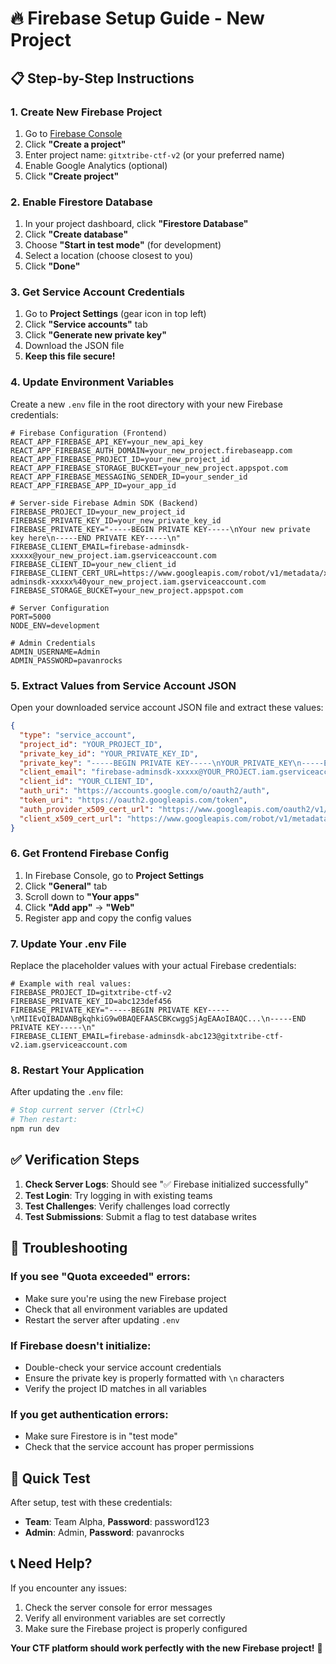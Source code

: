 # 🔥 Firebase Setup Guide - New Project

## **📋 Step-by-Step Instructions**

### **1. Create New Firebase Project**
1. Go to [Firebase Console](https://console.firebase.google.com/)
2. Click **"Create a project"**
3. Enter project name: `gitxtribe-ctf-v2` (or your preferred name)
4. Enable Google Analytics (optional)
5. Click **"Create project"**

### **2. Enable Firestore Database**
1. In your project dashboard, click **"Firestore Database"**
2. Click **"Create database"**
3. Choose **"Start in test mode"** (for development)
4. Select a location (choose closest to you)
5. Click **"Done"**

### **3. Get Service Account Credentials**
1. Go to **Project Settings** (gear icon in top left)
2. Click **"Service accounts"** tab
3. Click **"Generate new private key"**
4. Download the JSON file
5. **Keep this file secure!**

### **4. Update Environment Variables**

Create a new `.env` file in the root directory with your new Firebase credentials:

```env
# Firebase Configuration (Frontend)
REACT_APP_FIREBASE_API_KEY=your_new_api_key
REACT_APP_FIREBASE_AUTH_DOMAIN=your_new_project.firebaseapp.com
REACT_APP_FIREBASE_PROJECT_ID=your_new_project_id
REACT_APP_FIREBASE_STORAGE_BUCKET=your_new_project.appspot.com
REACT_APP_FIREBASE_MESSAGING_SENDER_ID=your_sender_id
REACT_APP_FIREBASE_APP_ID=your_app_id

# Server-side Firebase Admin SDK (Backend)
FIREBASE_PROJECT_ID=your_new_project_id
FIREBASE_PRIVATE_KEY_ID=your_new_private_key_id
FIREBASE_PRIVATE_KEY="-----BEGIN PRIVATE KEY-----\nYour new private key here\n-----END PRIVATE KEY-----\n"
FIREBASE_CLIENT_EMAIL=firebase-adminsdk-xxxxx@your_new_project.iam.gserviceaccount.com
FIREBASE_CLIENT_ID=your_new_client_id
FIREBASE_CLIENT_CERT_URL=https://www.googleapis.com/robot/v1/metadata/x509/firebase-adminsdk-xxxxx%40your_new_project.iam.gserviceaccount.com
FIREBASE_STORAGE_BUCKET=your_new_project.appspot.com

# Server Configuration
PORT=5000
NODE_ENV=development

# Admin Credentials
ADMIN_USERNAME=Admin
ADMIN_PASSWORD=pavanrocks
```

### **5. Extract Values from Service Account JSON**

Open your downloaded service account JSON file and extract these values:

```json
{
  "type": "service_account",
  "project_id": "YOUR_PROJECT_ID",
  "private_key_id": "YOUR_PRIVATE_KEY_ID",
  "private_key": "-----BEGIN PRIVATE KEY-----\nYOUR_PRIVATE_KEY\n-----END PRIVATE KEY-----\n",
  "client_email": "firebase-adminsdk-xxxxx@YOUR_PROJECT.iam.gserviceaccount.com",
  "client_id": "YOUR_CLIENT_ID",
  "auth_uri": "https://accounts.google.com/o/oauth2/auth",
  "token_uri": "https://oauth2.googleapis.com/token",
  "auth_provider_x509_cert_url": "https://www.googleapis.com/oauth2/v1/certs",
  "client_x509_cert_url": "https://www.googleapis.com/robot/v1/metadata/x509/firebase-adminsdk-xxxxx%40YOUR_PROJECT.iam.gserviceaccount.com"
}
```

### **6. Get Frontend Firebase Config**

1. In Firebase Console, go to **Project Settings**
2. Click **"General"** tab
3. Scroll down to **"Your apps"**
4. Click **"Add app"** → **"Web"**
5. Register app and copy the config values

### **7. Update Your .env File**

Replace the placeholder values with your actual Firebase credentials:

```env
# Example with real values:
FIREBASE_PROJECT_ID=gitxtribe-ctf-v2
FIREBASE_PRIVATE_KEY_ID=abc123def456
FIREBASE_PRIVATE_KEY="-----BEGIN PRIVATE KEY-----\nMIIEvQIBADANBgkqhkiG9w0BAQEFAASCBKcwggSjAgEAAoIBAQC...\n-----END PRIVATE KEY-----\n"
FIREBASE_CLIENT_EMAIL=firebase-adminsdk-abc123@gitxtribe-ctf-v2.iam.gserviceaccount.com
```

### **8. Restart Your Application**

After updating the `.env` file:

```bash
# Stop current server (Ctrl+C)
# Then restart:
npm run dev
```

## **✅ Verification Steps**

1. **Check Server Logs**: Should see "✅ Firebase initialized successfully"
2. **Test Login**: Try logging in with existing teams
3. **Test Challenges**: Verify challenges load correctly
4. **Test Submissions**: Submit a flag to test database writes

## **🔧 Troubleshooting**

### **If you see "Quota exceeded" errors:**
- Make sure you're using the new Firebase project
- Check that all environment variables are updated
- Restart the server after updating `.env`

### **If Firebase doesn't initialize:**
- Double-check your service account credentials
- Ensure the private key is properly formatted with `\n` characters
- Verify the project ID matches in all variables

### **If you get authentication errors:**
- Make sure Firestore is in "test mode"
- Check that the service account has proper permissions

## **🎯 Quick Test**

After setup, test with these credentials:
- **Team**: Team Alpha, **Password**: password123
- **Admin**: Admin, **Password**: pavanrocks

## **📞 Need Help?**

If you encounter any issues:
1. Check the server console for error messages
2. Verify all environment variables are set correctly
3. Make sure the Firebase project is properly configured

**Your CTF platform should work perfectly with the new Firebase project!** 🚀 
